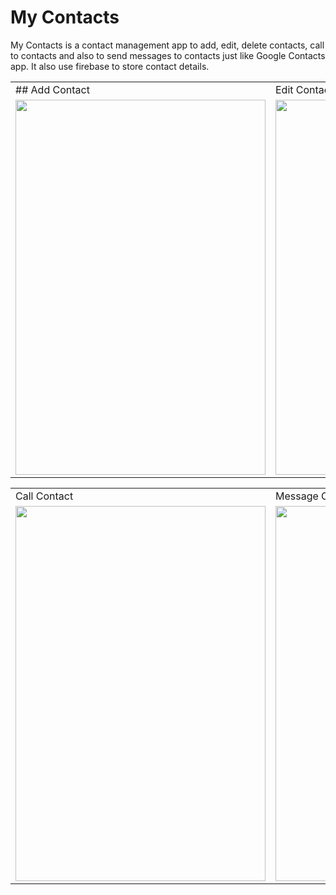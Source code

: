 # My Contacts

My Contacts is a contact management app to add, edit, delete contacts, call to contacts and also to send messages to contacts just like Google Contacts app. It also use firebase to store contact details.  

<table>
  <tr>
    <td>## Add Contact</td>
    <td>Edit Contact</td>
  </tr>
  <tr>
    <td><img src="https://user-images.githubusercontent.com/62495202/87682101-12f41380-c79d-11ea-9bba-2ef7e6b39035.gif" height="600" width="400" /></td>
    <td><img src="https://user-images.githubusercontent.com/62495202/87679733-281b7300-c79a-11ea-967f-2258886a38ac.gif" height="600" width="400" /></td>
  </tr>
</table>

<table>
  <tr>
    <td>Call Contact</td>
    <td>Message Contact</td>
  </tr>
  <tr>
    <td><img src="https://user-images.githubusercontent.com/62495202/87683571-de815700-c79e-11ea-9650-85ef99228606.gif" height="600" width="400" /></td>
    <td><img src="https://user-images.githubusercontent.com/62495202/87683668-fb1d8f00-c79e-11ea-960d-2fdd6aadf341.gif" height="600" width="400" /></td>
  </tr>
</table>
